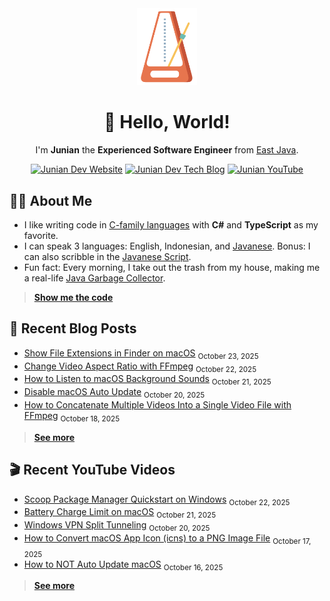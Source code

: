<div align="center">

<img src="./img/animated_metronome_cropped_transparent.svg" width="96" />

# 👋 Hello, World!

I'm **Junian** the **Experienced Software Engineer** from [East Java](https://en.wikipedia.org/wiki/East_Java).

[![Junian Dev Website](https://img.shields.io/badge/Website-1a73e8?style=for-the-badge&logo=googlechrome&logoColor=white "Junian Dev Website")](https://www.junian.dev/)
[![Junian Dev Tech Blog](https://img.shields.io/badge/Tech_Blog-1a73e8?style=for-the-badge&logo=hugo&logoColor=white "Junian Dev Tech Blog")](https://www.junian.dev/blog/)
[![Junian YouTube](https://img.shields.io/youtube/channel/views/UCepvZYlW1tWJ8bu3dWLQh2w?style=for-the-badge&logo=youtube&label=YouTube&labelColor=ff0000&color=555555
 "Junian YouTube Channel")](https://www.youtube.com/@JunianDev)

</div>

## 🧑‍💻 About Me

- I like writing code in [C-family languages](https://en.wikipedia.org/wiki/List_of_C-family_programming_languages) with **C#** and **TypeScript** as my favorite.
- I can speak 3 languages: English, Indonesian, and [Javanese](https://en.wikipedia.org/wiki/Javanese_language). Bonus: I can also scribble in the [Javanese Script](https://en.wikipedia.org/wiki/Javanese_script).
- Fun fact: Every morning, I take out the trash from my house, making me a real-life [Java Garbage Collector](https://en.wikipedia.org/wiki/Garbage_collection_(computer_science)#Java).

> [**Show me the code**](https://github.com/junian?tab=repositories&q=&type=&language=&sort=stargazers)

## 📝 Recent Blog Posts

<!-- blog feed start -->
- [Show File Extensions in Finder on macOS](https://www.junian.net/tech/macos-finder-show-file-extension/) <sub>October 23, 2025</sub>
- [Change Video Aspect Ratio with FFmpeg](https://www.junian.net/tech/ffmpeg-change-aspect-ratio/) <sub>October 22, 2025</sub>
- [How to Listen to macOS Background Sounds](https://www.junian.net/tech/macos-background-sounds/) <sub>October 21, 2025</sub>
- [Disable macOS Auto Update](https://www.junian.net/tech/macos-disable-auto-update/) <sub>October 20, 2025</sub>
- [How to Concatenate Multiple Videos Into a Single Video File with FFmpeg](https://www.junian.net/tech/ffmpeg-concat-videos/) <sub>October 18, 2025</sub>
<!-- blog feed end -->

> [**See more**](https://junian.net/)

## 🎬 Recent YouTube Videos

<!-- youtube feed start -->
- [Scoop Package Manager Quickstart on Windows](https://www.youtube.com/watch?v=JugEIxYr3jk) <sub>October 22, 2025</sub>
- [Battery Charge Limit on macOS](https://www.youtube.com/watch?v=qn6DdrRBg0s) <sub>October 21, 2025</sub>
- [Windows VPN Split Tunneling](https://www.youtube.com/watch?v=9shE_ahElug) <sub>October 20, 2025</sub>
- [How to Convert macOS App Icon (icns) to a PNG Image File](https://www.youtube.com/watch?v=GSJ2RVHTm_M) <sub>October 17, 2025</sub>
- [How to NOT Auto Update macOS](https://www.youtube.com/watch?v=33L--ZBRvfk) <sub>October 16, 2025</sub>
<!-- youtube feed end -->

> [**See more**](https://junian.net/yt/)
